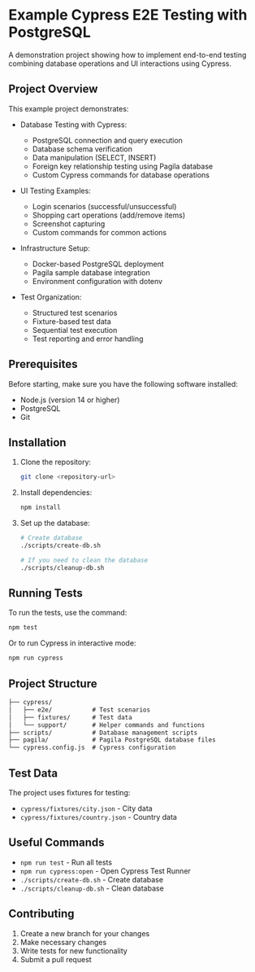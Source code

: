 # Example Cypress E2E Testing with PostgreSQL

A demonstration project showing how to implement end-to-end testing combining database operations and UI interactions using Cypress.

## Project Overview

This example project demonstrates:

- Database Testing with Cypress:
  - PostgreSQL connection and query execution
  - Database schema verification
  - Data manipulation (SELECT, INSERT)
  - Foreign key relationship testing using Pagila database
  - Custom Cypress commands for database operations

- UI Testing Examples:
  - Login scenarios (successful/unsuccessful)
  - Shopping cart operations (add/remove items)
  - Screenshot capturing
  - Custom commands for common actions

- Infrastructure Setup:
  - Docker-based PostgreSQL deployment
  - Pagila sample database integration
  - Environment configuration with dotenv

- Test Organization:
  - Structured test scenarios
  - Fixture-based test data
  - Sequential test execution
  - Test reporting and error handling

## Prerequisites

Before starting, make sure you have the following software installed:

- Node.js (version 14 or higher)
- PostgreSQL
- Git

## Installation

1. Clone the repository:

   ```bash
   git clone <repository-url>
   ```

2. Install dependencies:

   ```bash
   npm install
   ```

3. Set up the database:

   ```bash
   # Create database
   ./scripts/create-db.sh
   
   # If you need to clean the database
   ./scripts/cleanup-db.sh
   ```

## Running Tests

To run the tests, use the command:

```bash
npm test
```

Or to run Cypress in interactive mode:

```bash
npm run cypress
```

## Project Structure

```txt
├── cypress/
│   ├── e2e/           # Test scenarios
│   ├── fixtures/      # Test data
│   └── support/       # Helper commands and functions
├── scripts/           # Database management scripts
├── pagila/            # Pagila PostgreSQL database files
└── cypress.config.js  # Cypress configuration
```

## Test Data

The project uses fixtures for testing:

- `cypress/fixtures/city.json` - City data
- `cypress/fixtures/country.json` - Country data

## Useful Commands

- `npm run test` - Run all tests
- `npm run cypress:open` - Open Cypress Test Runner
- `./scripts/create-db.sh` - Create database
- `./scripts/cleanup-db.sh` - Clean database

## Contributing

1. Create a new branch for your changes
2. Make necessary changes
3. Write tests for new functionality
4. Submit a pull request
